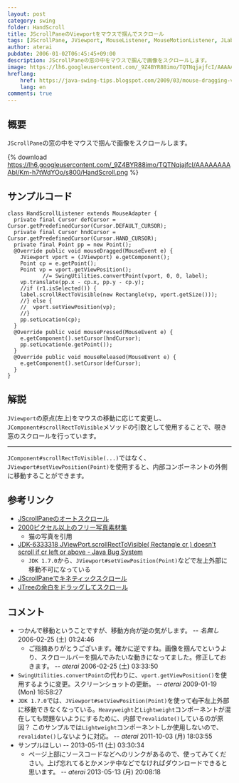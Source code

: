 ```yaml
---
layout: post
category: swing
folder: HandScroll
title: JScrollPaneのViewportをマウスで掴んでスクロール
tags: [JScrollPane, JViewport, MouseListener, MouseMotionListener, JLabel]
author: aterai
pubdate: 2006-01-02T06:45:45+09:00
description: JScrollPaneの窓の中をマウスで掴んで画像をスクロールします。
image: https://lh6.googleusercontent.com/_9Z4BYR88imo/TQTNqjajfcI/AAAAAAAAAbI/Km-h7tWdYOo/s800/HandScroll.png
hreflang:
    href: https://java-swing-tips.blogspot.com/2009/03/mouse-dragging-viewport-scroll.html
    lang: en
comments: true
---
```

## 概要
`JScrollPane`の窓の中をマウスで掴んで画像をスクロールします。

{% download https://lh6.googleusercontent.com/_9Z4BYR88imo/TQTNqjajfcI/AAAAAAAAAbI/Km-h7tWdYOo/s800/HandScroll.png %}

## サンプルコード
<pre class="prettyprint"><code>class HandScrollListener extends MouseAdapter {
  private final Cursor defCursor = Cursor.getPredefinedCursor(Cursor.DEFAULT_CURSOR);
  private final Cursor hndCursor = Cursor.getPredefinedCursor(Cursor.HAND_CURSOR);
  private final Point pp = new Point();
  @Override public void mouseDragged(MouseEvent e) {
    JViewport vport = (JViewport) e.getComponent();
    Point cp = e.getPoint();
    Point vp = vport.getViewPosition();
           //= SwingUtilities.convertPoint(vport, 0, 0, label);
    vp.translate(pp.x - cp.x, pp.y - cp.y);
    //if (r1.isSelected()) {
    label.scrollRectToVisible(new Rectangle(vp, vport.getSize()));
    //} else {
    //  vport.setViewPosition(vp);
    //}
    pp.setLocation(cp);
  }
  @Override public void mousePressed(MouseEvent e) {
    e.getComponent().setCursor(hndCursor);
    pp.setLocation(e.getPoint());
  }
  @Override public void mouseReleased(MouseEvent e) {
    e.getComponent().setCursor(defCursor);
  }
}
</code></pre>

## 解説
`JViewport`の原点(左上)をマウスの移動に応じて変更し、`JComponent#scrollRectToVisible`メソッドの引数として使用することで、覗き窓のスクロールを行っています。

- - - -
`JComponent#scrollRectToVisible(...)`ではなく、`JViewport#setViewPosition(Point)`を使用すると、内部コンポーネントの外側に移動することができます。

## 参考リンク
- [JScrollPaneのオートスクロール](https://ateraimemo.com/Swing/AutoScroll.html)
- [2000ピクセル以上のフリー写真素材集](http://sozai-free.com/)
    - 猫の写真を引用
- [JDK-6333318 JViewPort.scrollRectToVisible( Rectangle cr ) doesn't scroll if cr left or above - Java Bug System](https://bugs.openjdk.java.net/browse/JDK-6333318)
    - `JDK 1.7.0`から、`JViewport#setViewPosition(Point)`などで左上外部に移動不可になっている
- [JScrollPaneでキネティックスクロール](https://ateraimemo.com/Swing/KineticScrolling.html)
- [JTreeの余白をドラッグしてスクロール](https://ateraimemo.com/Swing/TreeDragScroll.html)

<!-- dummy comment line for breaking list -->

## コメント
- つかんで移動ということですが、移動方向が逆の気がします。 -- *名無し* 2006-02-25 (土) 01:24:46
    - ご指摘ありがとうございます。確かに逆ですね。画像を掴んでというより、スクロールバーを掴んでみたいな動きになってました。修正しておきます。 -- *aterai* 2006-02-25 (土) 03:33:50
- `SwingUtilities.convertPoint`の代わりに、`vport.getViewPosition()`を使用するように変更。スクリーンショットの更新。 -- *aterai* 2009-01-19 (Mon) 16:58:27
- `JDK 1.7.0`では、`JViewport#setViewPosition(Point)`を使って~~右下~~左上外部に移動できなくなっている。`Heavyweight`と`Lightweight`コンポーネントが混在しても問題ないようにするために、内部で`revalidate()`しているのが原因？ このサンプルでは`Lightweight`コンポーネントしか使用しないので、`revalidate()`しないように対応。 -- *aterai* 2011-10-03 (月) 18:03:55
- サンプルほしい --  2013-05-11 (土) 03:30:34
    - ページ上部にソースコードなどへのリンクがあるので、使ってみてください。上げ忘れてるとかメンテ中などでなければダウンロードできると思います。 -- *aterai* 2013-05-13 (月) 20:08:18

<!-- dummy comment line for breaking list -->
